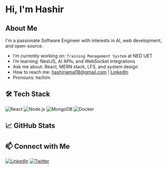 #  Hi, I'm Hashir

##  About Me
I'm a passionate Software Engineer with interests in AI, web development, and open-source.

-  I’m currently working on: `Training Management System` at NED UET
-  I’m learning: NestJS, AI APIs, and WebSocket integrations
- Ask me about: React, MERN stack, LFS, and system design
-  How to reach me: hashirjamal18@gmail.com | [LinkedIn](https://www.linkedin.com/in/hashir-jamal-0a6503214)
-  Pronouns: he/him

## 🛠️ Tech Stack
![React](https://img.shields.io/badge/React-20232A?style=flat&logo=react)
![Node.js](https://img.shields.io/badge/Node.js-43853D?style=flat&logo=node.js)
![MongoDB](https://img.shields.io/badge/MongoDB-4EA94B?style=flat&logo=mongodb)
![Docker](https://img.shields.io/badge/Docker-2496ED?style=flat&logo=docker)
<!-- Add more badges here -->

## 📈 GitHub Stats
<!-- ![Your GitHub stats](https://github-readme-stats.vercel.app/api?username=yourusername&show_icons=true&theme=tokyonight) -->

## 📫 Connect with Me
[![LinkedIn](https://img.shields.io/badge/LinkedIn-0077B5?style=flat&logo=linkedin)]([https://linkedin.com/in/yourprofile](https://www.linkedin.com/in/hashir-jamal-0a6503214/))
[![Twitter](https://img.shields.io/badge/Twitter-1DA1F2?style=flat&logo=twitter)](https://twitter.com/hashir_jamal18)
